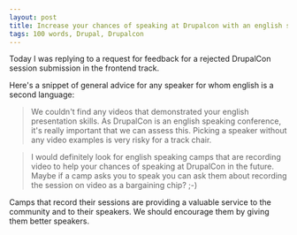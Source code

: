 ```yaml
---
layout: post
title: Increase your chances of speaking at Drupalcon with an english session recording.
tags: 100 words, Drupal, Drupalcon
---
```


Today I was replying to a request for feedback for a rejected DrupalCon session submission in the frontend track.

Here's a snippet of general advice for any speaker for whom english is a second language:


> We couldn't find any videos that demonstrated your english presentation skills. As DrupalCon is an english speaking conference, it's really important that we can assess this. Picking a speaker without any video examples is very risky for a track chair.

> I would definitely look for english speaking camps that are recording video to help your chances of speaking at DrupalCon in the future. Maybe if a camp asks you to speak you can ask them about recording the session on video as a bargaining chip? ;-)

Camps that record their sessions are providing a valuable service to the community and to their speakers. We should encourage them by giving them better speakers.
